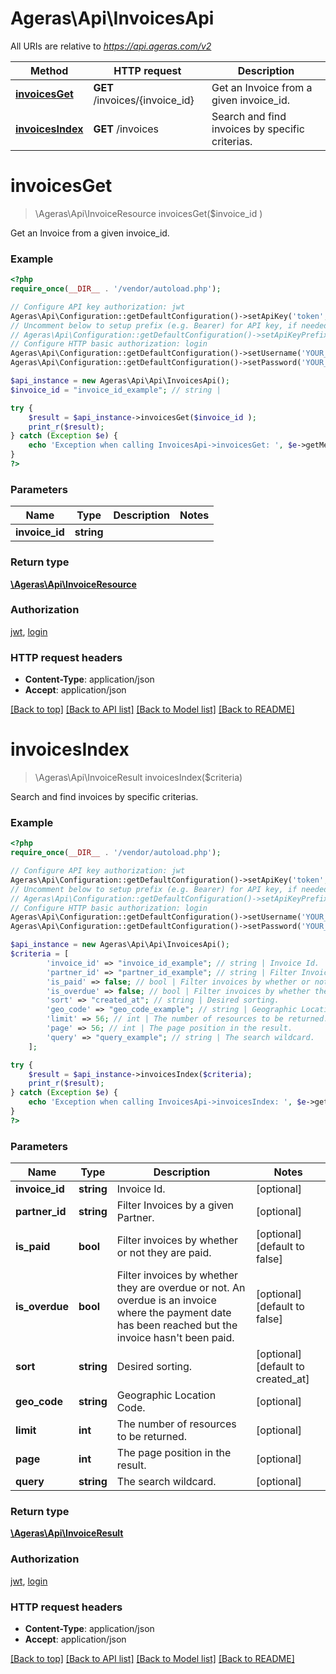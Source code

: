 # Ageras\Api\InvoicesApi

All URIs are relative to *https://api.ageras.com/v2*

Method | HTTP request | Description
------------- | ------------- | -------------
[**invoicesGet**](InvoicesApi.md#invoicesGet) | **GET** /invoices/{invoice_id} | Get an Invoice from a given invoice_id.
[**invoicesIndex**](InvoicesApi.md#invoicesIndex) | **GET** /invoices | Search and find invoices by specific criterias.


# **invoicesGet**
> \Ageras\Api\InvoiceResource invoicesGet($invoice_id )

Get an Invoice from a given invoice_id.

### Example
```php
<?php
require_once(__DIR__ . '/vendor/autoload.php');

// Configure API key authorization: jwt
Ageras\Api\Configuration::getDefaultConfiguration()->setApiKey('token', 'YOUR_API_KEY');
// Uncomment below to setup prefix (e.g. Bearer) for API key, if needed
// Ageras\Api\Configuration::getDefaultConfiguration()->setApiKeyPrefix('token', 'Bearer');
// Configure HTTP basic authorization: login
Ageras\Api\Configuration::getDefaultConfiguration()->setUsername('YOUR_USERNAME');
Ageras\Api\Configuration::getDefaultConfiguration()->setPassword('YOUR_PASSWORD');

$api_instance = new Ageras\Api\Api\InvoicesApi();
$invoice_id = "invoice_id_example"; // string | 

try {
    $result = $api_instance->invoicesGet($invoice_id );
    print_r($result);
} catch (Exception $e) {
    echo 'Exception when calling InvoicesApi->invoicesGet: ', $e->getMessage(), PHP_EOL;
}
?>
```

### Parameters

Name | Type | Description  | Notes
------------- | ------------- | ------------- | -------------
 **invoice_id** | **string**|  |

### Return type

[**\Ageras\Api\InvoiceResource**](../Model/InvoiceResource.md)

### Authorization

[jwt](../../README.md#jwt), [login](../../README.md#login)

### HTTP request headers

 - **Content-Type**: application/json
 - **Accept**: application/json

[[Back to top]](#) [[Back to API list]](../../README.md#documentation-for-api-endpoints) [[Back to Model list]](../../README.md#documentation-for-models) [[Back to README]](../../README.md)

# **invoicesIndex**
> \Ageras\Api\InvoiceResult invoicesIndex($criteria)

Search and find invoices by specific criterias.

### Example
```php
<?php
require_once(__DIR__ . '/vendor/autoload.php');

// Configure API key authorization: jwt
Ageras\Api\Configuration::getDefaultConfiguration()->setApiKey('token', 'YOUR_API_KEY');
// Uncomment below to setup prefix (e.g. Bearer) for API key, if needed
// Ageras\Api\Configuration::getDefaultConfiguration()->setApiKeyPrefix('token', 'Bearer');
// Configure HTTP basic authorization: login
Ageras\Api\Configuration::getDefaultConfiguration()->setUsername('YOUR_USERNAME');
Ageras\Api\Configuration::getDefaultConfiguration()->setPassword('YOUR_PASSWORD');

$api_instance = new Ageras\Api\Api\InvoicesApi();
$criteria = [
        'invoice_id' => "invoice_id_example"; // string | Invoice Id.
        'partner_id' => "partner_id_example"; // string | Filter Invoices by a given Partner.
        'is_paid' => false; // bool | Filter invoices by whether or not they are paid.
        'is_overdue' => false; // bool | Filter invoices by whether they are overdue or not. An overdue is an invoice where the payment date has been reached but the invoice hasn't been paid.
        'sort' => "created_at"; // string | Desired sorting.
        'geo_code' => "geo_code_example"; // string | Geographic Location Code.
        'limit' => 56; // int | The number of resources to be returned.
        'page' => 56; // int | The page position in the result.
        'query' => "query_example"; // string | The search wildcard.
    ];

try {
    $result = $api_instance->invoicesIndex($criteria);
    print_r($result);
} catch (Exception $e) {
    echo 'Exception when calling InvoicesApi->invoicesIndex: ', $e->getMessage(), PHP_EOL;
}
?>
```

### Parameters

Name | Type | Description  | Notes
------------- | ------------- | ------------- | -------------
 **invoice_id** | **string**| Invoice Id. | [optional]
 **partner_id** | **string**| Filter Invoices by a given Partner. | [optional]
 **is_paid** | **bool**| Filter invoices by whether or not they are paid. | [optional] [default to false]
 **is_overdue** | **bool**| Filter invoices by whether they are overdue or not. An overdue is an invoice where the payment date has been reached but the invoice hasn&#39;t been paid. | [optional] [default to false]
 **sort** | **string**| Desired sorting. | [optional] [default to created_at]
 **geo_code** | **string**| Geographic Location Code. | [optional]
 **limit** | **int**| The number of resources to be returned. | [optional]
 **page** | **int**| The page position in the result. | [optional]
 **query** | **string**| The search wildcard. | [optional]

### Return type

[**\Ageras\Api\InvoiceResult**](../Model/InvoiceResult.md)

### Authorization

[jwt](../../README.md#jwt), [login](../../README.md#login)

### HTTP request headers

 - **Content-Type**: application/json
 - **Accept**: application/json

[[Back to top]](#) [[Back to API list]](../../README.md#documentation-for-api-endpoints) [[Back to Model list]](../../README.md#documentation-for-models) [[Back to README]](../../README.md)

